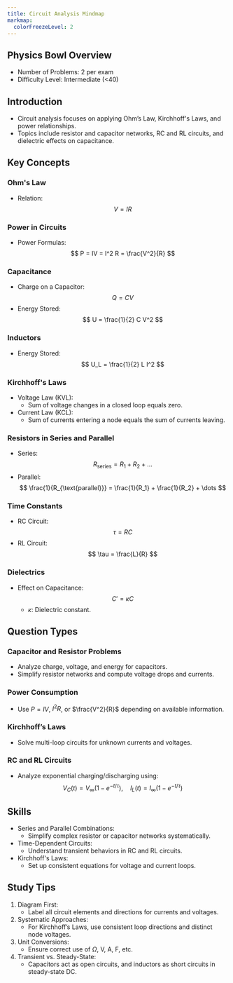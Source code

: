 ```yaml
---
title: Circuit Analysis Mindmap
markmap:
  colorFreezeLevel: 2
---
```


## Physics Bowl Overview

- Number of Problems: 2 per exam
- Difficulty Level: Intermediate (<40)

## Introduction

- Circuit analysis focuses on applying Ohm’s Law, Kirchhoff's Laws, and power relationships.
- Topics include resistor and capacitor networks, RC and RL circuits, and dielectric effects on capacitance.

## Key Concepts

### Ohm's Law
- Relation:
  $$
  V = I R
  $$

### Power in Circuits
- Power Formulas:
  $$
  P = IV = I^2 R = \frac{V^2}{R}
  $$

### Capacitance
- Charge on a Capacitor:
  $$
  Q = C V
  $$
- Energy Stored:
  $$
  U = \frac{1}{2} C V^2
  $$

### Inductors
- Energy Stored:
  $$
  U_L = \frac{1}{2} L I^2
  $$

### Kirchhoff's Laws
- Voltage Law (KVL):
  - Sum of voltage changes in a closed loop equals zero.
- Current Law (KCL):
  - Sum of currents entering a node equals the sum of currents leaving.

### Resistors in Series and Parallel
- Series:
  $$
  R_{\text{series}} = R_1 + R_2 + \dots
  $$
- Parallel:
  $$
  \frac{1}{R_{\text{parallel}}} = \frac{1}{R_1} + \frac{1}{R_2} + \dots
  $$

### Time Constants
- RC Circuit:
  $$
  \tau = R C
  $$
- RL Circuit:
  $$
  \tau = \frac{L}{R}
  $$

### Dielectrics
- Effect on Capacitance:
  $$
  C' = \kappa C
  $$
  - $\kappa$: Dielectric constant.

## Question Types

### Capacitor and Resistor Problems
- Analyze charge, voltage, and energy for capacitors.
- Simplify resistor networks and compute voltage drops and currents.

### Power Consumption
- Use $P = IV$, $I^2 R$, or $\frac{V^2}{R}$ depending on available information.

### Kirchhoff’s Laws
- Solve multi-loop circuits for unknown currents and voltages.

### RC and RL Circuits
- Analyze exponential charging/discharging using:
  $$
  V_C(t) = V_{\infty}\left(1 - e^{-t/\tau}\right), \quad I_L(t) = I_{\infty}\left(1 - e^{-t/\tau}\right)
  $$

## Skills

- Series and Parallel Combinations:
  - Simplify complex resistor or capacitor networks systematically.
- Time-Dependent Circuits:
  - Understand transient behaviors in RC and RL circuits.
- Kirchhoff's Laws:
  - Set up consistent equations for voltage and current loops.

## Study Tips

1. Diagram First:
   - Label all circuit elements and directions for currents and voltages.
2. Systematic Approaches:
   - For Kirchhoff’s Laws, use consistent loop directions and distinct node voltages.
3. Unit Conversions:
   - Ensure correct use of $\Omega$, V, A, F, etc.
4. Transient vs. Steady-State:
   - Capacitors act as open circuits, and inductors as short circuits in steady-state DC.

